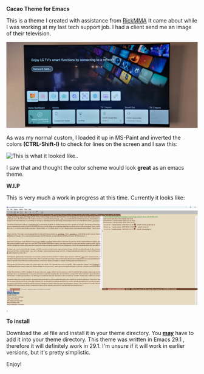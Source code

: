 **Cacao Theme for Emacs**

This is a theme I created with assistance from [RickMMA](https://github.com/RickMMA) It came about while I was working at my last tech support job.
I had a client send me an image of their television. 

![This is what it looked like.](https://github.com/Michael-Garibaldi/Cacao-theme/blob/main/emacs_background_CoffeeAuLait_normal.jpg)


As was my normal custom, I loaded it up in MS-Paint and inverted the colors **(CTRL-Shift-I)**  to check for lines on the screen
and I saw this:


![This is what it looked like.](https://github.com/Michael-Garibaldi/Cacao-theme/blob/main/emacs_background_CoffeeAuLait.png).


I saw that and thought the color scheme would look **great** as an emacs theme.

**W.I.P**

This is very much a work in progress at this time.  Currently it looks like:

![This image shows dired, tab-mode on, org-mode and the buffer in action.](https://github.com/Michael-Garibaldi/Cacao-theme/blob/main/cacao-theme.png).

**To install**

Download the .el file and install it in your theme directory.  You **<ins>may</ins>** have to add it into your theme directory.
This theme was written in Emacs 29.1 , therefore it will definitely work in 29.1. I'm unsure if it will work in earlier versions, but it's pretty simplistic.

Enjoy!

